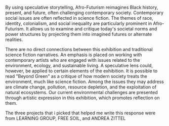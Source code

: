 By using speculative storytelling, Afro-Futurism reimagines Black history, present, and future, often challenging contemporary society. Contemporary social issues are often reflected in science fiction. The themes of race, identity, colonialism, and social inequality are particularly prominent in Afro-Futurism. It allows us to examine and critique today's societal norms and power structures by projecting them into imagined futures or alternate realities.

   There are no direct connections between this exhibition and traditional science fiction narratives. An emphasis is placed on working with contemporary artists who are engaged with issues related to the environment, ecology, and sustainable living. A speculative lens could, however, be applied to certain elements of the exhibition. It is possible to read "Beyond Green" as a critique of how modern society treats the environment, much like science fiction. Among the issues they may address are climate change, pollution, resource depletion, and the exploitation of natural ecosystems. Our current environmental challenges are presented through artistic expression in this exhibition, which promotes reflection on them.

   The three projects that i picked that helped me write this response were from LEARNING GROUP, FREE SOIL, and ANDREA ZITTEL
